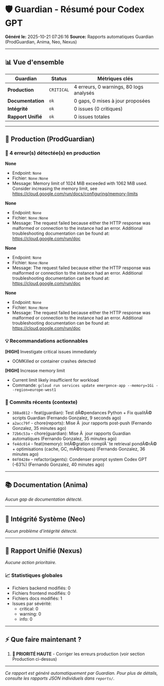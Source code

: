 # 🛡️ Guardian - Résumé pour Codex GPT

**Généré le:** 2025-10-21 07:26:16
**Source:** Rapports automatiques Guardian (ProdGuardian, Anima, Neo, Nexus)

---

## 📊 Vue d'ensemble

| Guardian | Status | Métriques clés |
|----------|--------|----------------|
| **Production** | `CRITICAL` | 4 erreurs, 0 warnings, 80 logs analysés |
| **Documentation** | `ok` | 0 gaps, 0 mises à jour proposées |
| **Intégrité** | `ok` | 0 issues (0 critiques) |
| **Rapport Unifié** | `ok` | 0 issues totales |

---

## 🔴 Production (ProdGuardian)

### 🔴 4 erreur(s) détectée(s) en production

**None**
- Endpoint: `None`
- Fichier: `None:None`
- Message: Memory limit of 1024 MiB exceeded with 1062 MiB used. Consider increasing the memory limit, see https://cloud.google.com/run/docs/configuring/memory-limits

**None**
- Endpoint: `None`
- Fichier: `None:None`
- Message: The request failed because either the HTTP response was malformed or connection to the instance had an error. Additional troubleshooting documentation can be found at: https://cloud.google.com/run/doc

**None**
- Endpoint: `None`
- Fichier: `None:None`
- Message: The request failed because either the HTTP response was malformed or connection to the instance had an error. Additional troubleshooting documentation can be found at: https://cloud.google.com/run/doc

**None**
- Endpoint: `None`
- Fichier: `None:None`
- Message: The request failed because either the HTTP response was malformed or connection to the instance had an error. Additional troubleshooting documentation can be found at: https://cloud.google.com/run/doc

### 💡 Recommandations actionnables

**[HIGH]** Investigate critical issues immediately
- OOMKilled or container crashes detected

**[HIGH]** Increase memory limit
- Current limit likely insufficient for workload
- Commande: `gcloud run services update emergence-app --memory=1Gi --region=europe-west1`

### 📝 Commits récents (contexte)

- `388ad812` - feat(guardian): Test dÃ©pendances Python + Fix qualitÃ© scripts Guardian (Fernando Gonzalez, 9 seconds ago)
- `a2acc79f` - chore(reports): Mise Ã  jour rapports post-push (Fernando Gonzalez, 35 minutes ago)
- `72b6c53a` - chore(guardian): Mise Ã  jour rapports Guardian automatiques (Fernando Gonzalez, 35 minutes ago)
- `fe4dc014` - feat(memory): IntÃ©gration complÃ¨te retrieval pondÃ©rÃ© + optimisations (cache, GC, mÃ©triques) (Fernando Gonzalez, 36 minutes ago)
- `04f0428e` - refactor(agents): Condenser prompt system Codex GPT (-63%) (Fernando Gonzalez, 40 minutes ago)

---

## 📚 Documentation (Anima)

*Aucun gap de documentation détecté.*

---

## 🔐 Intégrité Système (Neo)

*Aucun problème d'intégrité détecté.*

---

## 🎯 Rapport Unifié (Nexus)

*Aucune action prioritaire.*

### 📈 Statistiques globales

- Fichiers backend modifiés: 0
- Fichiers frontend modifiés: 0
- Fichiers docs modifiés: 1
- Issues par sévérité:
  - critical: 0
  - warning: 0
  - info: 0

---

## ⚡ Que faire maintenant ?

1. **🔴 PRIORITÉ HAUTE** - Corriger les erreurs production (voir section Production ci-dessus)

---

*Ce rapport est généré automatiquement par Guardian. Pour plus de détails, consulte les rapports JSON individuels dans `reports/`.*
